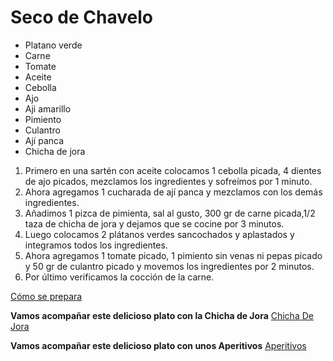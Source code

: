 # Seco de Chavelo
- Platano verde
- Carne
- Tomate
- Aceite
- Cebolla
- Ajo
- Aji amarillo
- Pimiento
- Culantro
- Ají panca
- Chicha de jora
 
1. Primero en una sartén con aceite colocamos 1 cebolla picada, 4 dientes de ajo picados, mezclamos los ingredientes y sofreímos por 1 minuto.
2. Ahora agregamos 1 cucharada de ají panca y mezclamos con los demás ingredientes.
3. Añadimos 1 pizca de pimienta, sal al gusto, 300 gr de carne picada,1/2 taza de chicha de jora y dejamos que se cocine por 3 minutos.
4. Luego colocamos 2 plátanos verdes sancochados y aplastados y integramos todos los ingredientes.
5. Ahora agregamos 1 tomate picado, 1 pimiento sin venas ni pepas picado y 50 gr de culantro picado y movemos los ingredientes por 2 minutos.
6. Por último verificamos la cocción de la carne.
 


[Cómo se prepara](https://www.youtube.com/watch?v=OYI_va8IHrg)

**Vamos acompañar este delicioso plato con la Chicha de Jora**
[Chicha De Jora](https://yulianagp.github.io/FavoriteFood/ChichaDeJora)

**Vamos acompañar este delicioso plato con unos Aperitivos**
[Aperitivos](https://yulianagp.github.io/FavoriteFood/Aperitivos)